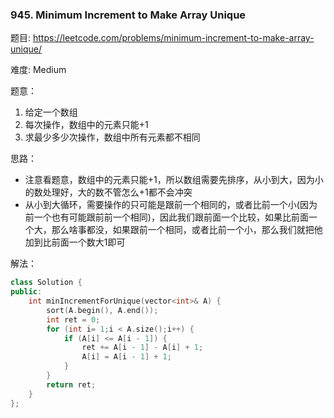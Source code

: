 ### 945. Minimum Increment to Make Array Unique

题目:
https://leetcode.com/problems/minimum-increment-to-make-array-unique/

难度:
Medium

题意：

1. 给定一个数组
2. 每次操作，数组中的元素只能+1
3. 求最少多少次操作，数组中所有元素都不相同

思路：

- 注意看题意，数组中的元素只能+1，所以数组需要先排序，从小到大，因为小的数处理好，大的数不管怎么+1都不会冲突
- 从小到大循环，需要操作的只可能是跟前一个相同的，或者比前一个小(因为前一个也有可能跟前前一个相同)，因此我们跟前面一个比较，如果比前面一个大，那么啥事都没，如果跟前一个相同，或者比前一个小，那么我们就把他加到比前面一个数大1即可

解法：

```c++
class Solution {
public:
    int minIncrementForUnique(vector<int>& A) {
        sort(A.begin(), A.end());
        int ret = 0;
        for (int i= 1;i < A.size();i++) {
            if (A[i] <= A[i - 1]) {
                ret += A[i - 1] - A[i] + 1;
                A[i] = A[i - 1] + 1;
            }
        }
        return ret;
    }
};
```


